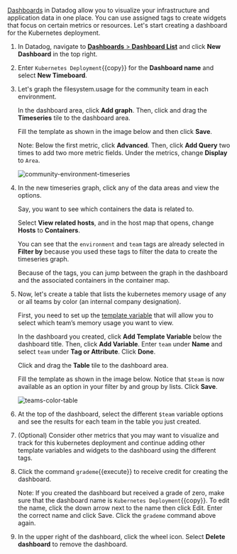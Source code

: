 <a href="https://docs.datadoghq.com/dashboards/" target="_blank">Dashboards</a> in Datadog allow you to visualize your infrastructure and application data in one place. You can use assigned tags to create widgets that focus on certain metrics or resources. Let's start creating a dashboard for the Kubernetes deployment.
 
1. In Datadog, navigate to <a href="https://app.datadoghq.com/dashboard/lists" target="_datadog">**Dashboards** > **Dashboard List**</a> and click **New Dashboard** in the top right.

2. Enter `Kubernetes Deployment`{{copy}} for the **Dashboard name** and select **New Timeboard**.

3. Let's graph the filesystem.usage for the community team in each environment. 

    In the dashboard area, click **Add graph**. Then, click and drag the **Timeseries** tile to the dashboard area.

    Fill the template as shown in the image below and then click **Save**. 

    Note: Below the first metric, click **Advanced**. Then, click **Add Query** two times to add two more metric fields. Under the metrics, change **Display** to `Area`.

    ![community-environment-timeseries](taggingk8s/assets/community-environment-timeseries.png)

4. In the new timeseries graph, click any of the data areas and view the options. 

    Say, you want to see which containers the data is related to. 

    Select **View related hosts**, and in the host map that opens, change **Hosts** to **Containers**. 

    You can see that the `environment` and `team` tags are already selected in **Filter by** because you used these tags to filter the data to create the timeseries graph. 
    
    Because of the tags, you can jump between the graph in the dashboard and the associated containers in the container map. 
    
5. Now, let's create a table that lists the kubernetes memory usage of any or all teams by color (an internal company designation). 
    
    First, you need to set up the <a href="https://docs.datadoghq.com/tagging/assigning_tags/?tab=agentv6#environment-variables" target="_datadog">template variable</a> that will allow you to select which team’s memory usage you want to view.

    In the dashboard you created, click **Add Template Variable** below the dashboard title. Then, click **Add Variable**. Enter `team` under **Name** and select `team` under **Tag or Attribute**. Click **Done**.

    Click and drag the **Table** tile to the dashboard area. 

    Fill the template as shown in the image below. Notice that `$team` is now available as an option in your filter by and group by lists. Click **Save**.

    ![teams-color-table](taggingk8s/assets/teams-color-table.png) 

6. At the top of the dashboard, select the different `$team` variable options and see the results for each team in the table you just created.

7. (Optional) Consider other metrics that you may want to visualize and track for this kubernetes deployment and continue adding other template variables and widgets to the dashboard using the different tags. 

8. Click the command `grademe`{{execute}} to receive credit for creating the dashboard. 

    Note: If you created the dashboard but received a grade of zero, make sure that the dashboard name is `Kubernetes Deployment`{{copy}}. To edit the name, click the down arrow next to the name then click Edit. Enter the correct name and click Save. Click the `grademe` command above again.

9. In the upper right of the dashboard, click the wheel icon. Select **Delete dashboard** to remove the dashboard.